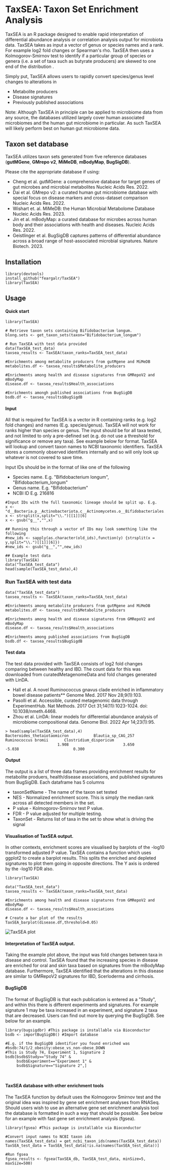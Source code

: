 # TaxSEA: Taxon Set Enrichment Analysis

TaxSEA is an R package designed to enable rapid interpretation of 
differential abundance analysis  or correlation analysis output for 
microbiota data. 
TaxSEA takes as input a vector of genus or species names and a rank. 
For example log2 fold changes or Spearman's rho. TaxSEA then uses
a Kolmogorov-Smirnov test to identify if a particular group of species
or genera (i.e. a set of taxa such as butyrate producers) are skewed to 
one end of the distribution . 

Simply put, TaxSEA allows users to rapidly convert species/genus level 
changes to alterations in 
- Metabolite producers
- Disease signatures
- Previously published associations

Note: Although TaxSEA in principle can be applied to microbiome data from
any source, the databases utilized largely cover human associated microbiomes
and the human gut microbiome in particular. As such TaxSEA will likely perform
best on human gut microbiome data. 

## Taxon set database
TaxSEA utilizes taxon sets generated from five reference databases 
(**gutMGene**, **GMrepo v2**, **MiMeDB**, **mBodyMap**, **BugSigDB**). 

Please cite the appropriate database if using:
- Cheng et al. gutMGene: a comprehensive database for target genes of gut microbes and
microbial metabolites Nucleic Acids Res. 2022.
- Dai et al. GMrepo v2: a curated human gut microbiome database with special focus on
disease markers and cross-dataset comparison Nucleic Acids Res. 2022.
- Wishart et. al. MiMeDB: the Human Microbial Metabolome Database Nucleic Acids Res. 2023.
- Jin et al. mBodyMap: a curated database for microbes across human body and their
associations with health and diseases. Nucleic Acids Res. 2022.
- Geistlinger et al. BugSigDB captures patterns of differential abundance across a broad
range of host-associated microbial signatures. Nature Biotech. 2023. 

## Installation
```{r example}
library(devtools)
install_github("feargalr/TaxSEA")
library(TaxSEA)
```


## Usage
#### Quick start
```{r example}
library(TaxSEA)

# Retrieve taxon sets containing Bifidobacterium longum.
blong.sets <- get_taxon_sets(taxon="Bifidobacterium_longum")

# Run TaxSEA with test data provided
data(TaxSEA_test_data)
taxsea_results <- TaxSEA(taxon_ranks=TaxSEA_test_data)

#Enrichments among metabolite producers from gutMgene and MiMeDB
metabolites.df <- taxsea_results$Metabolite_producers

#Enrichments among health and disease signatures from GMRepoV2 and mBodyMap
disease.df <- taxsea_results$Health_associations

#Enrichments amongh published associations from BugSigDB
bsdb.df <- taxsea_results$BugSigdB

```

#### Input 
All that is required for TaxSEA is a vector in R containing ranks (e.g.
log2 fold changes) and names (E.g. species/genus). TaxSEA will not work for 
ranks higher than species or genus. The input should be for all taxa tested, and not 
limited to only a pre-defined set (e.g. do not use a threshold for 
significance or remove any taxa). See example below for format. TaxSEA will
lookup and convert taxon names to NCBI taxonomic identifiers. TaxSEA stores
a commonly observed identifiers internally and so will only look up whatever 
is not covered to save time. 

Input IDs should be in the format of like one of the following
- Species name. E.g. "Bifidobacterium longum", "Bifidobacterium_longum"
- Genus name. E.g. "Bifidobacterium"
- NCBI ID E.g. 216816


```{r input_data}
#Input IDs with the full taxonomic lineage should be split up. E.g.
x <- "d__Bacteria.p__Actinobacteriota.c__Actinomycetes.o__Bifidobacteriales.f__Bifidobacteriaceae.g__Bifidobacterium"
x <- strsplit(x,split="\\.")[[1]][6]
x <- gsub("g__","",x)

## Running this through a vector of IDs may look something like the following
#new_ids <- sapply(as.character(old_ids),function(y) {strsplit(x = y,split="\\.")[[1]][6]})
#new_ids <- gsub("g__","",new_ids)

## Example test data
library(TaxSEA)
data("TaxSEA_test_data")
head(sample(TaxSEA_test_data),4)

```



### Run TaxSEA with test data
```{r example2}
data("TaxSEA_test_data")
taxsea_results <- TaxSEA(taxon_ranks=TaxSEA_test_data)

#Enrichments among metabolite producers from gutMgene and MiMeDB
metabolites.df <- taxsea_results$Metabolite_producers

#Enrichments among health and disease signatures from GMRepoV2 and mBodyMap
disease.df <- taxsea_results$Health_associations

#Enrichments among published associations from BugSigDB
bsdb.df <- taxsea_results$BugSigdB

```

#### Test data
The test data provided with TaxSEA consists of log2 fold changes comparing between healthy 
and IBD. The count data for this was downloaded from curatedMetagenomeData and 
fold changes generated with LinDA.
- Hall et al. A novel Ruminococcus gnavus clade enriched in inflammatory 
bowel disease patients** Genome Med. 2017 Nov 28;9(1):103.
- Pasolli et al. Accessible, curated metagenomic data through 
ExperimentHub. Nat Methods. 2017 Oct 31;14(11):1023-1024. doi: 10.1038/nmeth.4468.
- Zhou et al. LinDA: linear models for differential abundance analysis of microbiome compositional data. Genome Biol. 2022 Apr 14;23(1):95.

```{r output}
> head(sample(TaxSEA_test_data),4)
Bacteroides_thetaiotaomicron           Blautia_sp_CAG_257          Ruminococcus bromii       Clostridium_disporicum 
                       1.908                        3.650                       -5.038                        0.300 
```

#### Output
The output is a list of three data frames providing enrichment results for metabolite produers, 
health/disease associations, and published signatures from BugSigDB.
Each dataframe has 5 columns
- taxonSetName - The name of the taxon set tested
- NES - Normalized enrichment score. This is simply the median rank across 
all detected members in the set. 
- P value - Kolmogorov-Smirnov test P value.
- FDR - P value adjusted for multiple testing. 
- TaxonSet - Returns list of taxa in the set to show what is driving the signal


#### Visualisation of TaxSEA output. 
In other contexts, enrichment scores are visualised by barplots of the
-log10 transformed adjusted P value. TaxSEA contains a function which 
uses ggplot2 to create a barplot results. This splits the enriched and
depleted signatures to plot them going in opposite directions. The Y axis
is ordered by the -log10 FDR also. 

```{r example}
library(TaxSEA)

data("TaxSEA_test_data")
taxsea_results <- TaxSEA(taxon_ranks=TaxSEA_test_data)

#Enrichments among health and disease signatures from GMRepoV2 and mBodyMap
disease.df <- taxsea_results$Health_associations

# Create a bar plot of the results
TaxSEA_barplot(disease.df,threshold=0.05)

```
![TaxSEA plot](https://github.com/feargalr/TaxSEA/assets/7561275/e9705b41-534c-48f0-9e3a-429b716b38d8)


#### Interpretation of TaxSEA output. 
Taking the example plot above, the input was fold changes between taxa in
disease and control. TaxSEA found that the increasing species in disease
are enriched for oral and skin taxa based on signatures from the
mBodyMap database. Furthermore, TaxSEA identified that the alterations in
this disease are similar to GMRepoV2 signatures for IBD, Scerloderma and
cirrhosis.  



#### BugSigDB
The format of BugSigDB is that each publication is entered as a "Study", and within this there is different 
experiments and signatures. For example signature 1 may be taxa increased in an experiment, and signature 2
taxa that are decreased. Users can find out more by querying the BugSigDB. See below for an example. 

```{r output}
library(bugsigdbr) #This package is installable via Bioconductor
bsdb <- importBugSigDB() #Import database 

#E.g. if the BugSigDB identifier you found enriched was #bsdb:74/1/2_obesity:obese_vs_non-obese_DOWN
#This is Study 74, Experiment 1, Signature 2
bsdb[bsdb$Study=="Study 74" & 
     bsdb$Experiment=="Experiment 1" & 
     bsdb$Signature=="Signature 2",]



```


#### TaxSEA database with other enrichment tools
The TaxSEA function by default uses the Kolmogorov Smirnov test and the 
original idea was inspired by gene set enrichment analyses from RNASeq.
Should users wish to use an alternative gene set enrichment analysis tool
the database is formatted in such a way that should be possible. See below
for an example with fast gene set enrichment analysis (fgsea). 

```{r output}
library(fgsea) #This package is installable via Bioconductor

#Convert input names to NCBI taxon ids
names(TaxSEA_test_data) = get_ncbi_taxon_ids(names(TaxSEA_test_data))
TaxSEA_test_data = TaxSEA_test_data[!is.na(names(TaxSEA_test_data))]

#Run fgsea
fgsea_results <- fgsea(TaxSEA_db, TaxSEA_test_data, minSize=5, maxSize=500)
```


